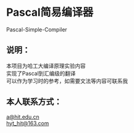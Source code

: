 # Pascal简易编译器
Pascal-Simple-Compiler
## 说明：
本项目为哈工大编译原理实验内容 <br>
实现了Pascal到汇编级的翻译 <br>
可以作为学习时的参考，如需要文法等内容可联系我 <br>
## 本人联系方式：
a@hit.edu.cn<br>
hyt_hit@163.com


